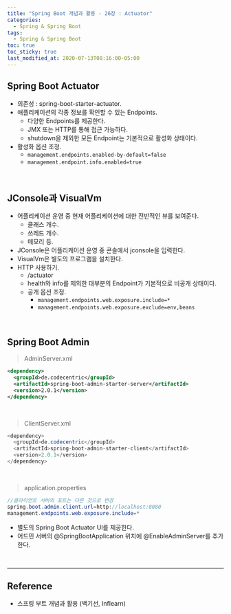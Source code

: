 ```yaml
---
title: "Spring Boot 개념과 활용 - 26장 : Actuator"
categories:
  - Spring & Spring Boot
tags:
  - Spring & Spring Boot
toc: true
toc_sticky: true
last_modified_at: 2020-07-13T08:16:00-05:00
---
```


## Spring Boot Actuator

* 의존성 : spring-boot-starter-actuator.
* 애플리케이션의 각종 정보를 확인할 수 있는 Endpoints.
  * 다양한 Endpoints를 제공한다.
  * JMX 또는 HTTP를 통해 접근 가능하다.
  * shutdown을 제외한 모든 Endpoint는 기본적으로 활성화 상태이다.
* 활성화 옵션 조정.
  * ``management.endpoints.enabled-by-default=false``
  * ``management.endpoint.info.enabled=true``

<br>

## JConsole과 VisualVm

* 어플리케이션 운영 중 현재 어플리케이션에 대한 전반적인 뷰를 보여준다.
  * 클래스 개수.
  * 쓰레드 개수.
  * 메모리 등.
* JConsole은 어플리케이션 운영 중 콘솔에서 jconsole을 입력한다.
* VisualVm은 별도의 프로그램을 설치한다.
* HTTP 사용하기.
  * /actuator
  * health와 info를 제외한 대부분의 Endpoint가 기본적으로 비공개 상태이다.
  * 공개 옵션 조정.
    * ``management.endpoints.web.exposure.include=*``
    * ``management.endpoints.web.exposure.exclude=env,beans``

<br>

## Spring Boot Admin

> AdminServer.xml

```xml
<dependency>
  <groupId>de.codecentric</groupId>
  <artifactId>spring-boot-admin-starter-server</artifactId>
  <version>2.0.1</version>
</dependency>
```

<br>

> ClientServer.xml

```java
<dependency>
  <groupId>de.codecentric</groupId>
  <artifactId>spring-boot-admin-starter-client</artifactId>
  <version>2.0.1</version>
</dependency>
```

<br>

> application.properties

```java
//클라이언트 서버의 포트는 다른 것으로 변경
spring.boot.admin.client.url=http://localhost:8080
management.endpoints.web.exposure.include=*
```

* 별도의 Spring Boot Actuator UI를 제공한다.
* 어드민 서버의 @SpringBootApplication 위치에 @EnableAdminServer를 추가한다.

<br>

---

## Reference

* 스프링 부트 개념과 활용 (백기선, Inflearn)

